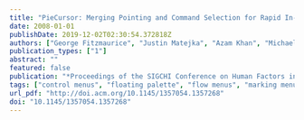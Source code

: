 ```yaml
---
title: "PieCursor: Merging Pointing and Command Selection for Rapid In-place Tool Switching"
date: 2008-01-01
publishDate: 2019-12-02T02:30:54.372818Z
authors: ["George Fitzmaurice", "Justin Matejka", "Azam Khan", "Michael Glueck", "Gordon Kurtenbach"]
publication_types: ["1"]
abstract: ""
featured: false
publication: "*Proceedings of the SIGCHI Conference on Human Factors in Computing Systems*"
tags: ["control menus", "floating palette", "flow menus", "marking menus", "multifunction cursor", "pen based user interfaces", "pie menus", "radial menus", "tracking menus"]
url_pdf: "http://doi.acm.org/10.1145/1357054.1357268"
doi: "10.1145/1357054.1357268"
---
```


